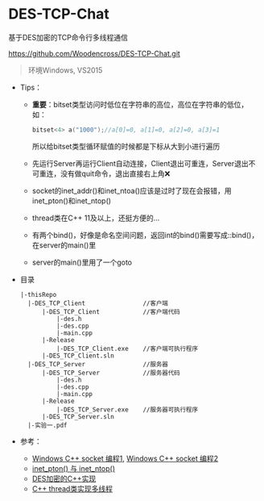 # DES-TCP-Chat

基于DES加密的TCP命令行多线程通信

https://github.com/Woodencross/DES-TCP-Chat.git

> 环境Windows, VS2015

- Tips：
  
  - **重要**：bitset类型访问时低位在字符串的高位，高位在字符串的低位，如：
  
    ```c++
    bitset<4> a("1000");//a[0]=0, a[1]=0, a[2]=0, a[3]=1
    ```
  
    所以给bitset类型循环赋值的时候都是下标从大到小进行遍历
  
  - 先运行Server再运行Client自动连接，Client退出可重连，Server退出不可重连，没有做quit命令，退出直接右上角:x:
  
  - socket的inet_addr()和inet_ntoa()应该是过时了现在会报错，用inet_pton()和inet_ntop()
  
  - thread类在C++ 11及以上，还挺方便的...
  
  - 有两个bind()，好像是命名空间问题，返回int的bind()需要写成::bind()，在server的main()里
  
  - server的main()里用了一个goto
  
- 目录

  ```
  |-thisRepo
  	|-DES_TCP_Client				//客户端
  		|-DES_TCP_Client			//客户端代码
  			|-des.h
  			|-des.cpp
  			|-main.cpp
  		|-Release
  			|-DES_TCP_Client.exe	//客户端可执行程序
  		|-DES_TCP_Client.sln
  	|-DES_TCP_Server				//服务器
  		|-DES_TCP_Server			//服务器代码
  			|-des.h
  			|-des.cpp
  			|-main.cpp
  		|-Release
  			|-DES_TCP_Server.exe	//服务器可执行程序
  		|-DES_TCP_Server.sln
  	|-实验一.pdf
  ```

- 参考：

  - [Windows C++ socket 编程1](https://blog.csdn.net/xiaoquantouer/article/details/58001960), [Windows C++ socket 编程2](https://blog.csdn.net/uupton/article/details/82714798)
  - [inet_pton() 与 inet_ntop()](https://blog.csdn.net/zyy617532750/article/details/58595700)
  - [DES加密的C++实现](https://blog.csdn.net/lisonglisonglisong/article/details/41777413)
  - [C++ thread类实现多线程](https://blog.csdn.net/dcrmg/article/details/53912941)
